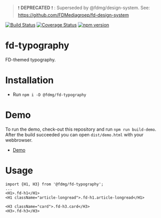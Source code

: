 > :exclamation: **DEPRECATED** :exclamation: : Superseded by @fdmg/design-system. See: https://github.com/FDMediagroep/fd-design-system

[![Build Status](https://travis-ci.org/FDMediagroep/fd-ts-react-typography.svg?branch=master)](https://travis-ci.org/FDMediagroep/fd-ts-react-typography)
[![Coverage Status](https://coveralls.io/repos/github/FDMediagroep/fd-ts-react-typography/badge.svg?branch=master)](https://coveralls.io/github/FDMediagroep/fd-ts-react-typography?branch=master)
[![npm version](https://badge.fury.io/js/%40fdmg%2Ffd-typography.svg)](https://badge.fury.io/js/%40fdmg%2Ffd-typography)


# fd-typography

FD-themed typography.

# Installation

-   Run `npm i -D @fdmg/fd-typography`

# Demo

To run the demo, check-out this repository and run `npm run build-demo`.
After the build succeeded you can open `dist/demo.html` with your webbrowser.

-   [Demo](http://static.fd.nl/react/typography/demo.html)

# Usage

```
import {H1, H3} from '@fdmg/fd-typography';
...
<H1>.fd-h1</H1>
<H1 className="article-longread">.fd-h1.article-longread</H1>

<H3 className="card">.fd-h3.card</H3>
<H3>.fd-h3</H3>
```
